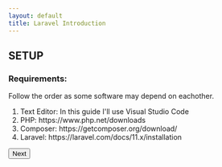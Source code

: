 ```yaml
---
layout: default
title: Laravel Introduction
---
```


<h2>SETUP</h2>

<h3>Requirements:</h3>
<p>Follow the order as some software may depend on eachother.</p>
<ol>
  <li>Text Editor: In this guide I'll use Visual Studio Code</li>
  <li>PHP: https://www.php.net/downloads</li>
  <li>Composer: https://getcomposer.org/download/</li>
  <li>Laravel: https://laravel.com/docs/11.x/installation</li>
</ol>

<a href="/views/laravel/quick_start"><button>Next</button></a>
